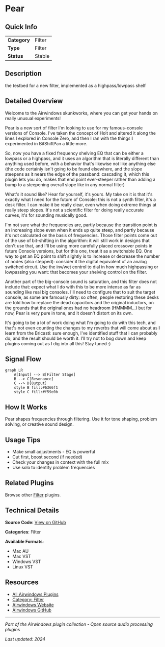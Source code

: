 # Pear



## Quick Info

| | |
|---|---|
| **Category** | Filter |
| **Type** | Filter |
| **Status** | Stable |

## Description

the testbed for a new filter, implemented as a highpass/lowpass shelf

## Detailed Overview

Welcome to the Airwindows skunkworks, where you can get your hands on really unusual experiments!

Pear is a new sort of filter I'm looking to use for my famous-console versions of Console. I've taken the concept of Holt and altered it along the lines I explored in Console Zero, and then I ran with the things I experimented in BitShiftPan a little more.

So, now you have a fixed frequency shelving EQ that can be either a lowpass or a highpass, and it uses an algorithm that is literally different than anything used before, with a behavior that's likewise not like anything else (the code certainly isn't going to be found elsewhere, and the slope steepens as it nears the edge of the passband: cascading it, which this plugin lets you do, makes that end point ever-steeper rather than adding a bump to a steepening overall slope like in any normal filter)

What's it sound like? Hear for yourself, it's yours. My take on it is that it's exactly what I need for the future of Console: this is not a synth filter, it's a desk filter. I can make it be really clear, even when doing extreme things at really steep slopes. It's not a scientific filter for doing really accurate curves, it's for sounding musically good.

I'm not sure what the frequencies are, partly because the transition point is an increasing slope even when it ends up quite steep, and partly because it's not calculated on the basis of frequencies. Those filter points come out of the use of bit-shifting in the algorithm: it will still work in designs that don't use that, and I'll be using more carefully placed crossover points in future Console versions, but for this one, treat it as a switchable EQ. One way to get an EQ point to shift slightly is to increase or decrease the number of nodes (also stepped): consider it the digital equivalent of an analog switched circuit. Use the inv/wet control to dial in how much highpassing or lowpassing you want: that becomes your shelving control on the filter.

Another part of the big-console sound is saturation, and this filter does not include that: expect what I do with this to be more intense as far as sounding like real big consoles. I'll need to configure that to suit the target console, as some are famously dirty: so often, people restoring these desks are told how to replace the dead capacitors and the original inductors, on the grounds that the original ones had no headroom (HMMMM…) but for now, Pear is very pure in tone, and it doesn't distort on its own.

It's going to be a lot of work doing what I'm going to do with this tech, and that's not even counting the changes to my reverbs that will come about as I learn from the Bricasti: sure enough, I've identified stuff that I can probably do, and the result should be worth it. I'll try not to bog down and keep plugins coming out as I dig into all this! Stay tuned :)

## Signal Flow

```mermaid
graph LR
    A[Input] --> B[Filter Stage]
    B --> C[Resonance]
    C --> D[Output]
    style B fill:#6366f1
    style C fill:#f59e0b
```

## How It Works

Pear shapes frequencies through filtering. Use it for tone shaping, problem solving, or creative sound design.

## Usage Tips

- Make small adjustments - EQ is powerful
- Cut first, boost second (if needed)
- Check your changes in context with the full mix
- Use solo to identify problem frequencies


## Related Plugins

Browse other [Filter](../categories/filter.md) plugins.


## Technical Details

**Source Code**: [View on GitHub](https://github.com/airwindows/airwindows/tree/master/plugins/LinuxVST/src/Pear)

**Categories**: Filter

**Available Formats**:
- Mac AU
- Mac VST
- Windows VST
- Linux VST

## Resources

- [All Airwindows Plugins](../../README.md)
- [Category: Filter](../categories/filter.md)
- [Airwindows Website](https://www.airwindows.com)
- [Airwindows GitHub](https://github.com/airwindows/airwindows)

---

*Part of the Airwindows plugin collection - Open source audio processing plugins*

*Last updated: 2024*
